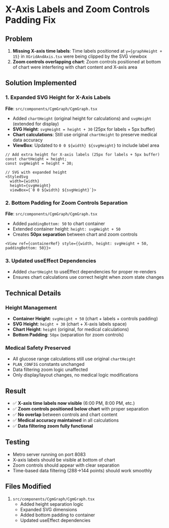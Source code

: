 # X-Axis Labels and Zoom Controls Padding Fix

## Problem
1. **Missing X-axis time labels**: Time labels positioned at `y={graphHeight + 15}` in `XGridAndAxis.tsx` were being clipped by the SVG viewbox
2. **Zoom controls overlapping chart**: Zoom controls positioned at bottom of chart were interfering with chart content and X-axis area

## Solution Implemented

### 1. Expanded SVG Height for X-Axis Labels
**File**: `src/components/CgmGraph/CgmGraph.tsx`

- Added `chartHeight` (original height for calculations) and `svgHeight` (extended for display)
- **SVG Height**: `svgHeight = height + 30` (25px for labels + 5px buffer)
- **Chart calculations**: Still use original `chartHeight` to preserve medical data accuracy
- **ViewBox**: Updated to `0 0 ${width} ${svgHeight}` to include label area

```tsx
// Add extra height for X-axis labels (25px for labels + 5px buffer)
const chartHeight = height;
const svgHeight = height + 30;

// SVG with expanded height
<StyledSvg
  width={width}
  height={svgHeight}
  viewBox={`0 0 ${width} ${svgHeight}`}>
```

### 2. Bottom Padding for Zoom Controls Separation
**File**: `src/components/CgmGraph/CgmGraph.tsx`

- Added `paddingBottom: 50` to chart container
- Extended container height: `height: svgHeight + 50`
- Creates **50px separation** between chart and zoom controls

```tsx
<View ref={containerRef} style={{width, height: svgHeight + 50, paddingBottom: 50}}>
```

### 3. Updated useEffect Dependencies
- Added `chartHeight` to useEffect dependencies for proper re-renders
- Ensures chart calculations use correct height when zoom state changes

## Technical Details

### Height Management
- **Container Height**: `svgHeight + 50` (chart + labels + controls padding)
- **SVG Height**: `height + 30` (chart + X-axis labels space)
- **Chart Height**: `height` (original, for medical calculations)
- **Bottom Padding**: `50px` (separation for zoom controls)

### Medical Safety Preserved
- All glucose range calculations still use original `chartHeight`
- `PLAN_CONFIG` constants unchanged
- Data filtering zoom logic unaffected
- Only display/layout changes, no medical logic modifications

## Result
- ✅ **X-axis time labels now visible** (6:00 PM, 8:00 PM, etc.)
- ✅ **Zoom controls positioned below chart** with proper separation
- ✅ **No overlap** between controls and chart content
- ✅ **Medical accuracy maintained** in all calculations
- ✅ **Data filtering zoom fully functional**

## Testing
- Metro server running on port 8083
- X-axis labels should be visible at bottom of chart
- Zoom controls should appear with clear separation
- Time-based data filtering (288→144 points) should work smoothly

## Files Modified
1. `src/components/CgmGraph/CgmGraph.tsx`
   - Added height separation logic
   - Expanded SVG dimensions
   - Added bottom padding to container
   - Updated useEffect dependencies
